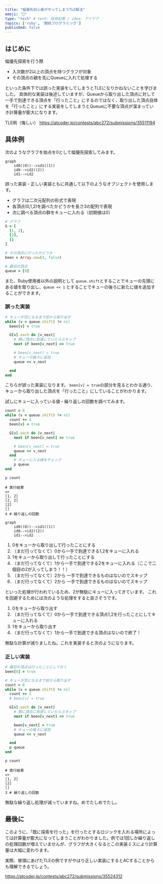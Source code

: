 ```yaml
---
title: "幅優先初心者がやってしまうTLE解法"
emoji: "🦧"
type: "tech" # tech: 技術記事 / idea: アイデア
topics: ['ruby', '競技プログラミング']
published: false
---
```


## はじめに
幅優先探索を行う際

- 入次数が2以上の頂点を持つグラフが対象
- その頂点の親を先にQueueに入れて処理する

といった条件下では誤った実装をしてしまうとTLEになりかねないことを学びました。
具体的な実装は後述していますが、Queueから取り出した頂点に対して一手で到達できる頂点を「行ったこと」にするのではなく、取り出した頂点自体を「行ったこと」にする実装をしてしまうとQueueに不要な頂点が溜まっていき計算量が膨大になります。


TLE例（悔しい）
https://atcoder.jp/contests/abc272/submissions/35511194


## 具体例
次のようなグラフを始点を0として幅優先探索してみます。

```mermaid
graph
    id0((0))-->id1((1))
    id0-->id2((2))
    id1-->id2
```

誤った実装・正しい実装ともに共通して以下のようなオブジェクトを使用します。

- グラフは二次元配列の形式で表現
- 各頂点(0,1,2)を調べたかどうかを長さ3の配列で表現
- 次に調べる頂点の群をキューに入れる（初期値は0）

```ruby
# グラフ
G = [
  [1, 2],
  [2],
  []
]

# その頂点に行ったかどうか
been = Array.new(3, false)

# 最初の頂点
queue = [0]
```

また、Ruby使用者以外の説明として
`queue.shift`とすることでキューの先頭にある値を取り出し、`queue << 1` とすることでキューの後ろに新たに値を追加することができます。

### 誤った実装

```ruby
# キューが空になるまで前から取り出す
while (v = queue.shift) != nil
  been[v] = true

  G[v].each do |v_next|
    # 既に頂点に到達していたらスキップ
    next if been[v_next] == true

    # been[v_next] = true
    # キューの後ろに追加
    queue << v_next

  end
end
```

こちらが誤った実装になります。
`been[v] = true`の部分を見るとわかる通り、キューから取り出した頂点を「行ったこと」にしていることがわかります。

試しにキューに入っている値・繰り返しの回数を調べてみます。


```ruby
count = 0
while (v = queue.shift) != nil
  count += 1 
  been[v] = true

  G[v].each do |v_next|
    next if been[v_next] == true

    # been[v_next] = true
    queue << v_next
  end
    # キューに入る値をチェック
    p queue
end

p count
```

```
# 実行結果
=> 
[1, 2]
[2, 2]
[2]
[]
4 # 繰り返しの回数
```

```mermaid
graph
    id0((0))-->id1((1))
    id0-->id2((2))
    id1-->id2
```


1. 0をキューから取り出して行ったことにする
2. （まだ行ってなくて）0から一手で到達できる1,2をキューに入れる
3. 1をキューから取り出して行ったことにする
1. （まだ行ってなくて）1から一手で到達できる2をキューに入れる（ここで二個目の2が入ってしまう！！）
1. （まだ行ってなくて）2から 一手で到達できるものはないのでスキップ
1. （まだ行ってなくて）2から 一手で到達できるものはないのでスキップ


といった処理が行われているため、2が無駄にキューに入ってきています。
これを回避するためには次のような処理をすると良さそうです。


1. 0をキューから取り出す
2. （まだ行ってなくて）0から一手で到達できる頂点1,2を行ったことにしてキューに入れる
3. 1をキューから取り出す
1. （まだ行ってなくて）1から一手で到達できる頂点はないので終了！

無駄な計算が減りましたね。これを実装すると次のようになります。

### 正しい実装

```ruby
# 最初の頂点は行ったことにしておく
been[0] = true

# キューが空になるまで前から取り出す
count = 0
while (v = queue.shift) != nil
  count += 1
  # been[v] = true

  G[v].each do |v_next|
    # 既に頂点に到達していたらスキップ
    next if been[v_next] == true

    been[v_next] = true
    # キューの後ろに追加
    queue << v_next

  end
  p queue
end

p count
```

```
# 実行結果
=> 
[1, 2]
[2]
[]
3 # 繰り返しの回数
```

無駄な繰り返し処理が減っていますね。めでたしめでたし。

## 最後に
このように、「既に探索を行った」を行ったとするロジックを入れる場所によっては計算量が膨大になってしまうことがわかりました。例では1回しか繰り返しの処理回数が増えていませんが、グラフが大きくなるとこの実装ミスにより計算量は大幅に変わります。

実際、冒頭にあげたTLEの例ですがやはり正しい実装にするとACすることからも理解できるでしょう。

https://atcoder.jp/contests/abc272/submissions/35524312





